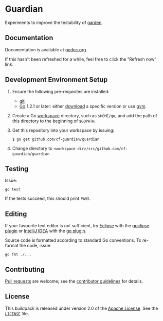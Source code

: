 # Guardian

Experiments to improve the testability of [garden](https://github.com/pivotal-cf-experimental/garden).

## Documentation

Documentation is available at [godoc.org](http://godoc.org/github.com/cf-guardian/guardian).

If this hasn't been refreshed for a while, feel free to click the "Refresh now" link.

## Development Environment Setup

1. Ensure the following pre-requisites are installed:
    * [git](http://git-scm.com/downloads)
    * [Go](http://golang.org/) 1.2.1 or later: either [download](http://golang.org/doc/install) a specific version or use [gvm](https://github.com/moovweb/gvm).

2. Create a Go [workspace](http://golang.org/doc/code.html#Organization) directory, such as `$HOME/go`, and add the path of this directory to the beginning of `$GOPATH`.

3. Get this repository into your workspace by issuing:
    ```
    $ go get github.com/cf-guardian/guardian
    ```

4. Change directory to `<workspace dir>/src/github.com/cf-guardian/guardian`.

## Testing

Issue:
```
go test
```

If the tests succeed, this should print `PASS`.

## Editing

If your favourite text editor is not sufficient, try [Eclipse](http://www.eclipse.org/downloads/) with the [goclipse plugin](https://github.com/sesteel/goclipse) or [IntelliJ IDEA](http://www.jetbrains.com/idea/) with the [go plugin](https://github.com/go-lang-plugin-org/go-lang-idea-plugin).

Source code is formatted according to standard Go conventions. To re-format the code, issue:
```
go fmt ./...
```

## Contributing
[Pull requests](http://help.github.com/send-pull-requests) are welcome; see the [contributor guidelines](CONTRIBUTING.md) for details.

## License
This buildpack is released under version 2.0 of the [Apache License](http://www.apache.org/licenses/LICENSE-2.0).  See the [`LICENSE`](LICENSE) file.
